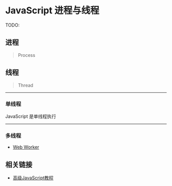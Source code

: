 # JavaScript 进程与线程

TODO:

## 进程

> Process

## 线程

> Thread

---

### 单线程

JavaScript 是单线程执行

---

### 多线程

- [Web Worker](../web-apis/web-worker-api.md)

## 相关链接

- [高级JavaScript教程](https://www.bilibili.com/video/BV1p4411u7TT?spm_id_from=333.788.videopod.episodes&p=182)
